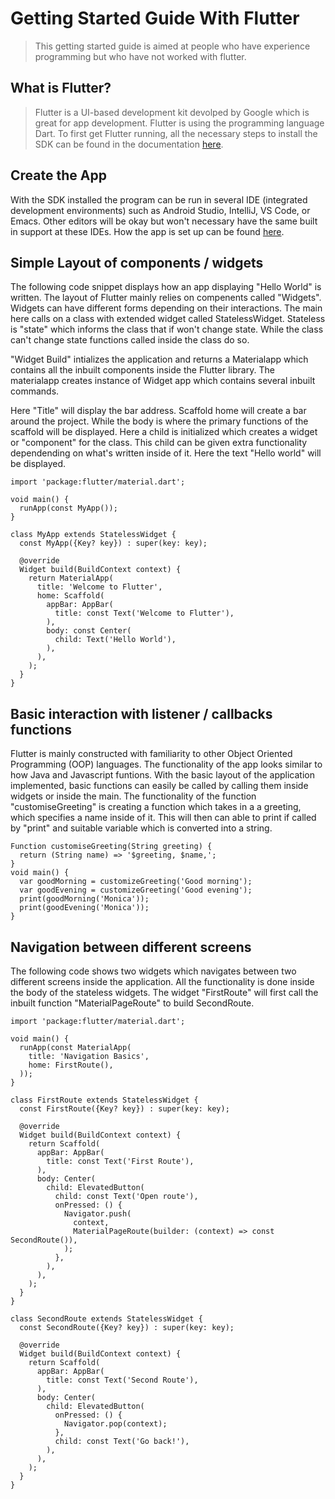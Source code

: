 # Getting Started Guide With Flutter

> This getting started guide is aimed at people who have experience programming but who have not worked  with flutter. 

## What is Flutter?
> Flutter is a UI-based development kit devolped by Google which is great for app development. Flutter is using the programming language Dart. To first get Flutter
running, all the necessary steps to install the SDK can be found in the documentation [here](https://docs.flutter.dev/get-started/install).

## Create the App

With the SDK installed the program can be run in several IDE (integrated development environments) such as Android Studio, IntelliJ, VS Code, or Emacs. Other 
editors will be okay but won't necessary have the same built in support at these IDEs. How the app is set up can be found [here](https://docs.flutter.dev/get-started/test-drive?tab=androidstudio).

## Simple Layout of components / widgets

The following code snippet displays how an app displaying "Hello World" is written. The layout of Flutter mainly relies on compenents called "Widgets". 
Widgets can have different forms depending on their interactions. The main here calls on a class with extended widget called StatelessWidget. 
Stateless is "state" which informs the class that if won't change state. While the class can't change state functions called inside the class do so. 

"Widget Build" intializes the application and returns a Materialapp which contains all the inbuilt components inside the Flutter library. The materialapp creates
instance of Widget app which contains several inbuilt commands. 
 
Here "Title" will display the bar address. Scaffold home will create a bar around the project. While the body is where the primary functions of the scaffold will be displayed. Here a child is initialized which creates a widget or "component" for the class. This child can be given extra functionality dependending on what's written inside of it. Here the text "Hello world" will be displayed. 

```
import 'package:flutter/material.dart';

void main() {
  runApp(const MyApp());
}

class MyApp extends StatelessWidget {
  const MyApp({Key? key}) : super(key: key);

  @override
  Widget build(BuildContext context) {
    return MaterialApp(
      title: 'Welcome to Flutter',
      home: Scaffold(
        appBar: AppBar(
          title: const Text('Welcome to Flutter'),
        ),
        body: const Center(
          child: Text('Hello World'),
        ),
      ),
    );
  }
}
```

## Basic interaction with listener / callbacks functions

Flutter is mainly constructed with familiarity to other Object Oriented Programming (OOP) languages. The functionality of the app looks similar to how Java and 
Javascript funtions. With the basic layout of the application implemented, basic functions can easily be called by calling them inside widgets or inside the main. 
The functionality of the function "customiseGreeting" is creating a function which takes in a a greeting, which specifies a name inside of it. This will then can able to print if called by "print" and suitable variable which is converted into a string. 

```
Function customiseGreeting(String greeting) {
  return (String name) => '$greeting, $name,';
}
void main() {
  var goodMorning = customizeGreeting('Good morning');
  var goodEvening = customizeGreeting('Good evening');
  print(goodMorning('Monica'));
  print(goodEvening('Monica'));
}
```



## Navigation between different screens

The following code shows two widgets which navigates between two different screens inside the application. All the functionality is done inside the body of the stateless widgets. The widget "FirstRoute" will first call the inbuilt function "MaterialPageRoute" to build SecondRoute.

```
import 'package:flutter/material.dart';

void main() {
  runApp(const MaterialApp(
    title: 'Navigation Basics',
    home: FirstRoute(),
  ));
}

class FirstRoute extends StatelessWidget {
  const FirstRoute({Key? key}) : super(key: key);

  @override
  Widget build(BuildContext context) {
    return Scaffold(
      appBar: AppBar(
        title: const Text('First Route'),
      ),
      body: Center(
        child: ElevatedButton(
          child: const Text('Open route'),
          onPressed: () {
            Navigator.push(
              context,
              MaterialPageRoute(builder: (context) => const SecondRoute()),
            );
          },
        ),
      ),
    );
  }
}

class SecondRoute extends StatelessWidget {
  const SecondRoute({Key? key}) : super(key: key);

  @override
  Widget build(BuildContext context) {
    return Scaffold(
      appBar: AppBar(
        title: const Text('Second Route'),
      ),
      body: Center(
        child: ElevatedButton(
          onPressed: () {
            Navigator.pop(context);
          },
          child: const Text('Go back!'),
        ),
      ),
    );
  }
}
```

